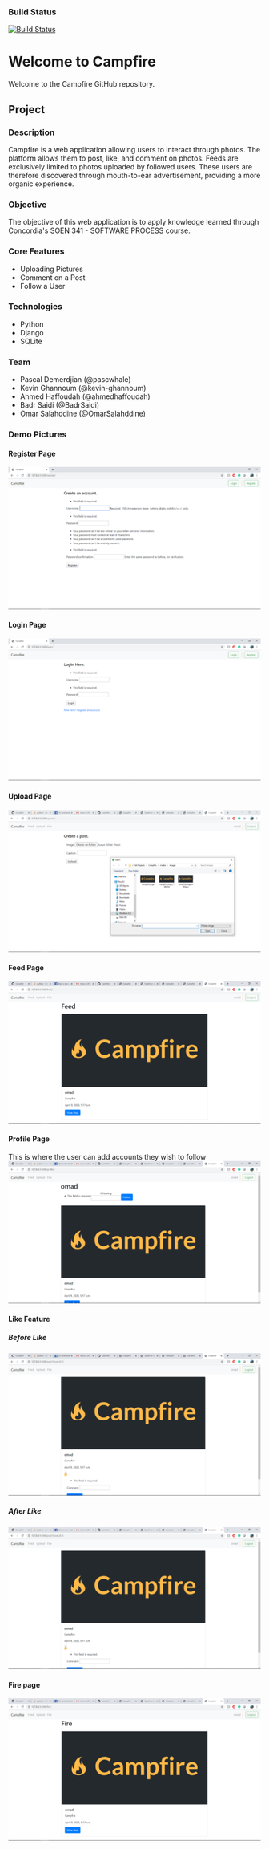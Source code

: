 ### Build Status
[![Build Status](https://travis-ci.com/kevin-ghannoum/Campfire.svg?branch=travis)](https://travis-ci.com/kevin-ghannoum/Campfire)

# Welcome to Campfire

Welcome to the Campfire GitHub repository. 


## Project
### Description
Campfire is a web application allowing users to interact through photos. The platform allows them to post, like, and comment on photos. Feeds are exclusively limited to photos uploaded by followed users. These users are therefore discovered through mouth-to-ear advertisement, providing a more organic experience.
### Objective
The objective of this web application is to apply knowledge learned through Concordia's SOEN 341 - SOFTWARE PROCESS course.
### Core Features
* Uploading Pictures
* Comment on a Post
* Follow a User
### Technologies
* Python
* Django
* SQLite
### Team
* Pascal Demerdjian (@pascwhale)
* Kevin Ghannoum (@kevin-ghannoum)
* Ahmed Haffoudah (@ahmedhaffoudah)
* Badr Saidi (@BadrSaidi)
* Omar Salahddine (@OmarSalahddine)

### Demo Pictures 
#### Register Page
![Image of Register Page](media/demo/register.png)
#### Login Page
![Image of Login Page](media/demo/login.png)
#### Upload Page
![Image of Feed Page](media/demo/upload.png)
#### Feed Page
![Image of Feed Page](media/demo/feed.png)
#### Profile Page
This is where the user can add accounts they wish to follow <br/>
![Image of Profile Page](media/demo/profile.png)
#### Like Feature
##### Before Like 
![Image of before like Page](media/demo/like_before.png)
##### After Like 
![Image of after like Page](media/demo/like_after.png)
#### Fire page
![Image of Fire Page](media/demo/fire.png)






